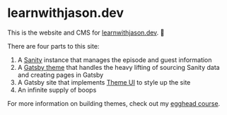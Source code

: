# learnwithjason.dev

This is the website and CMS for [learnwithjason.dev][lwj]. 💜

There are four parts to this site:

1. A [Sanity][sanity] instance that manages the episode and guest information
2. A [Gatsby theme][theme] that handles the heavy lifting of sourcing Sanity data and creating pages in Gatsby
3. A Gatsby site that implements [Theme UI][theme-ui] to style up the site
4. An infinite supply of boops

For more information on building themes, check out my [egghead course][egghead].

[lwj]: https://learnwithjason.dev
[sanity]: https://sanity.io
[theme]: https://www.gatsbyjs.org/docs/themes/
[theme-ui]: https://theme-ui.com
[egghead]: https://egghead.io/courses/gatsby-theme-authoring?af=azvpe4
